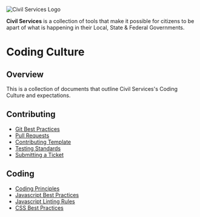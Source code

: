![Civil Services Logo](https://raw.githubusercontent.com/CivilServiceUSA/api/master/docs/img/logo.png "Civil Services Logo")

__Civil Services__ is a collection of tools that make it possible for citizens to be apart of what is happening in their Local, State & Federal Governments.


Coding Culture
===

Overview
---

This is a collection of documents that outline Civil Services's Coding Culture and expectations.


Contributing
---

 * [Git Best Practices](docs/git-best-practices.md)
 * [Pull Requests](docs/submitting-pull-request.md)
 * [Contributing Template](CONTRIBUTING.md)
 * [Testing Standards](docs/testing-standards.md)
 * [Submitting a Ticket](docs/submitting-ticket.md)


Coding
---

 * [Coding Principles](docs/coding-principles.md)
 * [Javascript Best Practices](docs/javascript-best-practices.md)
 * [Javascript Linting Rules](docs/javascript-linting-rules.md)
 * [CSS Best Practices](docs/css-best-practices.md)